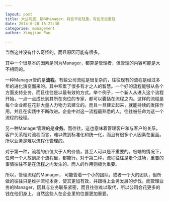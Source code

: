 ```yaml
---

layout: post
title: 大公司里，都叫Manager，有些举足轻重，有些无足重轻
date: 2014-6-20 16:22:30
categories: management
author: Xingjian Pan

---
```


当然这并没有什么奇怪的，而且原因可能有很多。

其中一个很基本的因素是同为Manager，都算是管理者，但管理的内容可能是大不相同的。

一种Manager管的是**流程**。有些公司流程是很复杂的，往往现有的流程是经过多年的进化演变而来的。其中积累了很多有才之人的智慧。一个好的流程能够从各个方面支持业务，而且往往是以最有效的方式。举个例子，一个新人从进入这个流程开始，一点一点成长到其所在岗位的专家，都可以囊括在流程之内。这样的流程是每个企业都在花非大量人力物力去建立的。而且一旦建立起来，就能持续的发挥作用，并且在实践中不断改进。企业中对这一流程最熟悉的人，往往被任命为这一个流程的经理。

另一种Manager管理的是**业务**。而往往，这也意味着管理客户和与客户的关系。客户关系相对流程而言，难以做到标准化和统一化，而且有很多个人因素在里面。所以业务是难以流程化管理的。

对于第一种，流程的价值大于人的价值，甚至人可以是不重要的。极端的情况下，任何一个人放到那个流程里，都能行。对于第二种，流程往往是走个过场，重要的事情往往不是在流程之内发生的。而人的作用则极为重要。

所以，管理流程的Manager， 可能管着一个小的团队，或者一个大的团队，但所做的往往只是维护流程本身，使其更加有效，并跟得上业务发展的步伐。而管理业务的Manager，因其与业务联系紧密，而且往往难以取代，所以公司会花更多的钱在他们身上，自然这些人在企业里的位置更加重要。

